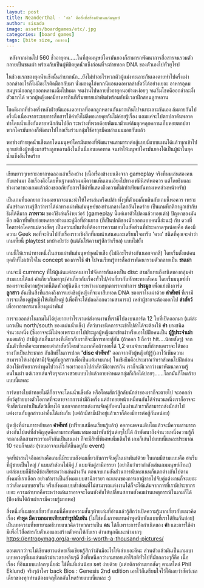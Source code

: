 ```yaml
---
layout: post
title: Neanderthal - 'คำ' คือสิ่งที่สร้างตัวตนแก่มนุษย์
author: sisada
image: assets/boardgames/etc/.jpg
categories: [board games]
tags: [bite size, กบชอบ]
---
```

 
หลังจากผ่านไป 560 ชั่วอายุคน.....ในที่สุดมนุษย์โครมันยองก็สามารถพัฒนาการสื่อสารจนรวมตัวกลายเป็นชนเผ่า พร้อมกับเป็นผู้พิชิตยุคน้ำแข็งก่อนที่จะถ่ายทอด DNA ของตัวเองไปทั่วยุโรป


ในช่วงแรกของยุคน้ำแข็งนั้นลำบากนัก...ยังไม่ทำอะไรพวกตัวผู้แม่งทะเลาะกันเองตายห่าไปครึ่งเผ่า ออกล่าอะไรก็ไม่มีอะไรติดมือกลับมา นั่งมองดูไอ้พวกนีแอนเดอทาลล่าสัตว์ได้อย่างเยอะ อาหารอุดมสมบูรณ์ออกลูกออกหลานเต็มไปหมด จนผ่านไปหลายชั่วอายุคนอย่างหง่อยๆ จนเริ่มโชคดีออกล่าละมั้งตัวแรกได้ พวกผู้หญิงพอมีอาหารกินก็เริ่มขยายเผ่าพันธ์พร้อมกับมีเวลาฝึกสอนลูกหลาน


โชคดีมากที่ช่วงครึ่งหลังฝ่ายนีแอนเดอทาลที่ออกลูกหลานกันมากเกินไปจนทะเลาะกันเอง ล้มตายกันไปครึ่งนึงเนื่องจากระบบการสื่อสารใช้คำยังไม่ดีพอเลยคุยกันไม่ค่อยรู้เรื่อง แถมแค่จะไปตกปลาดันพลาดท่าโดนน้ำแข็งกันตายหนักกันไปอีก ระหว่างที่พวกด้อยพัฒนามัวแต่ล้มลุกคลุกคลานเก็บหอยตกปลา พวกโครมันยองก็พัฒนาไปไกลเริ่มร่วมกลุ่มใช้อาวุธมีคมล่าแมมมอธกันแล้ว 


พอช่วงท้ายยุคน้ำแข็งเลยโดนมนุษย์โครมันยองที่พัฒนาจนสามารถต่อสู้แบบมีแบบแผนได้แล้วบุกเข้าไปบุกแย่งชิงผู้หญิงมาสร้างลูกหลานถึงในถิ่นนีแอนเดอทาล จนทำให้มนุษย์โครมันยองได้เป็นผู้นำในยุคน้ำแข็งอันโหดร้าย




---



เขียนยาวๆเพราะอยากทดลองเล่าเรื่องบ้าง (เนื้อเรื่องข้างบนอิงจาก gameplay จริงที่ผมเล่นสองคนกับแฟนมา อีกเรื่องคือโดยพื้นฐานแล้วผมมีความเห็นเอนเอียงไปทางเฟมินิสต์พอควร แต่โดยธีมและช่วงเวลาของเกมแล้วต้องขออภัยกับการใช้คำที่แสดงถึงความไม่เท่าเทียมกันทางเพศล่วงหน้าครับ)

เป็นเกมที่บอกยากว่าผมอยากจะแนะนำให้ใครเล่นหรือเปล่า ทั้งๆที่ตัวผมก็เพลินกับเกมนี้พอควร เพราะมันสร้างความรู้สึกว่าเราได้นำทางเผ่าพันธ์มนุษย์ของท่ามกลางโลกอันโหดร้าย เป็นเกมที่กติกาผูกเข้ากับธีมได้ดีมาก **ภาพรวม** ของวิธีเล่นก็ง่ายเว่อร์ (gameplay นี้แค่เอาตัวไปลงแล้วทอยเต๋า) ปัญหาของมันคือ กติกาที่หยิบย่อยหลายอย่างและคู่มือที่อ่านยาก (ก็เป็นปกติของนักออกแบบคนนี้อ่ะนะ) กับ ดวงที่โคตรพ่อโคตรแม่ดวงสัดๆ เป็นความบันเทิงที่ต้องการความชอบในสัดส่วนที่ประหลาดๆหน่อยคือ ต้องมีความ Geek พอที่จะอินไปกับเรื่องราวเชิงลึกที่เกมนำเสนอและเตรียมใจมารับ 'ดวง' ชนิดที่คุณจะด่าว่าเกมเหี้ยนี้ playtest มาบ้างป่ะว่ะ (แต่ดันให้ความรู้สึกว่าเรียล) แบบไม่ยั้ง

เกมนี้ให้เรานำทางหนึ่งในสามเผ่าพันธ์มนุษย์ยุคน้ำแข็ง (ไม่มีอะไรต่างกันนอกจากสี) โดยเริ่มตั้งแต่คนยุคถ้ำที่ไม่เข้าใจใน concept ของการใช้ **คำ** ไปจนเรียนรู้การสื่อสารพัฒนารวมตัวกลายเป็น **ชนเผ่า**

เกมจะมี currency ที่ให้ผู้เล่นแต่ละคนเอาไปจัดการกันเองเป็น disc สามสีแทนถึงชนิดของกลุ่มคำสามแบบได้แก่ คำเกี่ยวกับอาวุธ/คำเกี่ยวกับเรื่องทั่วไป/คำเกี่ยวกับทักษะทางสังคม โดยเริ่มมนุษย์ถ้ำของเราจะมีความรู้พวกนี้ติดหัวอยู่นิดนึง ระหว่างเกมทุกตาเราจะทำการ **ประมูล** เพื่อแย่งชิงการ์ด **ลูกสาว** อันเป็นสิ่งที่แสดงถึงการแย่งชิงผู้หญิงที่จะมาสืบทอด DNA ของเราในเผ่าด้วย **คำศัพท์** ที่เรามี การจะเลี้ยงดูผู้หญิงให้เติบใหญ่ (เพื่อที่จะได้ปลดล๊อกความสามารถ) เหล่าผู้ชายจะต้องออกไป **ล่าสัตว์**เพื่อหาอาหารมาเลี้ยงดูเผ่าพันธ์

การจะออกล่าในเกมไม่ได้ยุ่งยากเท่าไรเราแค่ส่งคนงานที่เรามีไปลงบนการ์ด 12 ใบที่เปิดออกมา (แต่ล่ะแถวเป็น north/south ของแผ่นน้ำแข็ง) สัตว์บางชนิดการจะเข้าไปล่าได้จะต้องใช้ **คำ** บางชนิดจำนวนหนึ่ง (ซึ่งอาจจะมีไม่พอเพราะเอาไปประมูลผู้หญิงมาเข้าเผ่าหรือเอาไปฝึกคนเป็น **ผู้รู้ประจำเผ่า**หมดแล้ว) ถ้ามีผู้เล่นอื่นมาลงทีเดียวกับเราก็จะมีการทอยสู้กัน (ถ้าออก 1 ถือว่า hit....น้อยสัดๆ) จากนั้นตัวที่เหลือจะมาทอยเต๋าล่าสัตว์โดยส่วนมากคือถ้าทอยได้ 1,2 ตามจำนวนที่กำหนดเราจะได้ของรางวัลเป็นประชากร กับสิทธิ์ในการปลด **'disc คำศัพท์'** ออกจากตัวผู้หญิง/ผู้รู้(เอาไว้เพิ่มความสามารถให้เผ่า)/สามี(จับคู่กับลูกสาวเพื่อเป็นแต้มจบเกม) ในเชิงธีมคือประมาณว่าเราส่งคนไปฝึกก่อน ต้องใช้ทรัพยากรคำพูดไปวางไว้ พอเราออกไปล่าสัตว์มีอาหารกิน เราก็จะมีเวลาว่างมาพัฒนาความรู้คนในเผ่า แต่เวลาเล่นจริงๆจะดวงซวยแบบไปแล้วตายห่าหมดกลุ่มก็เกิดได้บ่อยๆ......โลกมันก็โหดร้ายแบบนี้แหละ

การ์ดบางใบถ้าทอยไม่ดีก็อาจจะโดนน้ำแข็งกัด หรือโดนสัตว์สู้กลับนักล่าของเราก็จะตายไป จะออกล่าสัตว์ดุร้ายบางตัวโอกาสที่จะตายจากการล่ามีถึงครึ่ง แต่ถ้าทอยหน้าเหมือนกันได้จำนวนหนึ่งเราก็อาจจะจับสัตว์มาทำเป็นสัตว์เลี้ยงได้ นอกจากการแต่งงานจับคู่กับคนในเผ่าแล้วเราก็สามารถส่งนักล่าไปแต่งงานกับลูกสาวเผ่าอื่นได้เช่นกัน (แต่ถ้ามีสามีเฝ้าอยู่แล้วเราก็ต้องมีการต่อสู้กันหน่อย)

ผู้หญิงที่ผ่านการหยิบเอา **คำศัพท์** (เปรียบเสมือนเรียนรู้แล้ว) ออกหมดจนเติบโตแล้วจะมีความสามารถต่างกันไปแต่ที่สำคัญสุดคือสามารถพัฒนาสมองเผ่าพันธ์รุ่นต่อๆไปได้ ถ้าพัฒนาถึงจำนวนหนึ่งความรู้ก็จะตกผลึกสามารถรวมตัวกันเป็นชนเผ่า ก็จะมีสิทธิ์พิเศษเพิ่มเติมให้ เกมก็เล่นไปแบบนี้แหละประมาณ 10 รอบก็จบล่ะ (รอบอาจจะเพิ่มได้ขึ้นอยู่กับ event)

จุดที่น่าสนใจอีกอย่างคือเกมนี้มีระบบสังคมเกี่ยวกับการจับคู่ในเผ่าพันธ์ด้วย ในเกมมีสามแบบคือ ฮาเร็มที่ผู้ชายเป็นใหญ่ / แบบสำส่อนไม่มีคู่ / แบบจับคู่สามีภรรยา (อย่าลืมว่าเรากำลังเล่นเกมมนุษย์ถ้ำนะ) แต่ล่ะแบบก็มีข้อดีข้อเสียระหว่างเล่นต่างกัน ตอนจบเกมสัดส่วนการนับคะแนนก็แตกต่างกันไปตามสังคมที่เราเลือก อย่างถ้าเราเป็นสังคมแบบสามีภรรยา คะแนนของการเอาผู้ชายไปจับคู่แต่งงานก็จะเยอะกว่าสังคมแบบฮาเร็ม หรือสังคมแบบส่ำส่อนที่ไม่สามารถแต่งงานได้ก็จะได้แต้มจากการที่เรามีประชากรเยอะ ความลำบากคือระหว่างเล่นเราอาจจะโดนบังคับให้เปลี่ยนสภาพสังคมผ่านเหตุการณ์ในเกมก็ได้ (ป้องกันได้ถ้าเผ่าเรามีความรู้มากพอ)

สิ่งหนึ่งที่ผมชอบเกี่ยวกับเกมนี้คือบทความสั้นๆท้ายเล่มที่อ่านแล้วรู้สึกว่าเปิดความรู้มากเกี่ยวกับแนวคิดเรื่อง **คำพูด มีความหมายเทียบเท่ารูปนับพัน** (ไม่ใช่หนึ่งภาพแทนคำพูดนับพันแบบที่เราได้ยินกันบ่อย) เป็นบทความที่พยายามอธิบายแนวคิดว่าพวกเราเป็น **คน** ได้ก็เพราะการถือกำเนิดของ **คำ** และการใช้คำมีเพื่อไว้สื่อสารกับตัวเองและสร้างตัวตนให้กับเรา อ่านสนุกดีแนะนำมากๆ <https://entropymag.org/a-word-is-worth-a-thousand-pictures/>

ตอนแรกว่าจะไม่เขียนยาวแต่พอเริ่มเขียนรู้สึกว่ามันมีอะไรให้เล่าเยอะดีนะ ส่วนตัวแล้วมันเป็นเกมเบาแบบดวงๆที่ผมเล่นแล้วฆ่าเวลาเพลินๆดี สิ่งที่เหนือกว่าเกมทอยเต๋าไร้สติทั่วไปที่มักกลวงๆก็คือ เนื้อเรื่อง ที่อินแบบแปลกๆเนี่ยล่ะ ใช้พื้นทีเล่นน้อย set ง่ายด้วย (แต่กติกาอ่านยากสัดๆ ตามสไตล์ Phil Eklund) จริงๆถ้าใคร back Bios : Genesis 2nd edition เอาไว้ก็เตรียมใจไว้ได้เลยว่าสัตว์เซลเดี่ยวของทุกท่านต้องผจญโลกอันโหดร้ายแบบนี้แหละ :)


